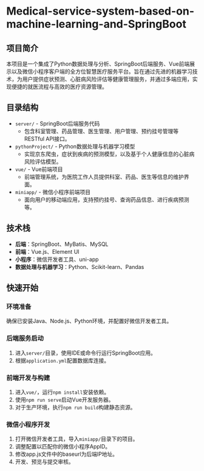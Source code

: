# Medical-service-system-based-on-machine-learning-and-SpringBoot

## 项目简介

本项目是一个集成了Python数据处理与分析、SpringBoot后端服务、Vue前端展示以及微信小程序客户端的全方位智慧医疗服务平台。旨在通过先进的机器学习技术，为用户提供症状预测、心脏病风险评估等健康管理服务，并通过多端应用，实现便捷的就医流程与高效的医疗资源管理。

## 目录结构

- `server/` - SpringBoot后端服务代码
  - 包含科室管理、药品管理、医生管理、用户管理、预约挂号管理等RESTful API接口。
- `pythonProject/` - Python数据处理与机器学习模型
  - 实现京东爬虫，症状到疾病的预测模型，以及基于个人健康信息的心脏病风险评估模型。
- `vue/` - Vue前端项目
  - 前端管理系统，为医院工作人员提供科室、药品、医生等信息的维护界面。
- `miniapp/` - 微信小程序前端项目
  - 面向用户的移动端应用，支持预约挂号、查询药品信息、进行疾病预测等。

## 技术栈

- **后端**：SpringBoot、MyBatis、MySQL
- **前端**：Vue.js、Element UI
- **小程序**：微信开发者工具、uni-app
- **数据处理与机器学习**：Python、Scikit-learn、Pandas

## 快速开始

### 环境准备

确保已安装Java、Node.js、Python环境，并配置好微信开发者工具。

### 后端服务启动

1. 进入`server/`目录，使用IDE或命令行运行SpringBoot应用。
2. 根据`application.yml`配置数据库连接。

### 前端开发与构建

1. 进入`vue/`，运行`npm install`安装依赖。
2. 使用`npm run serve`启动Vue开发服务器。
3. 对于生产环境，执行`npm run build`构建静态资源。

### 微信小程序开发

1. 打开微信开发者工具，导入`miniapp/`目录下的项目。
2. 调整配置以匹配你的微信小程序AppID。
3. 修改app.js文件中的baseurl为后端IP地址。
4. 开发、预览与提交审核。
